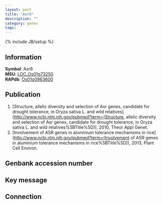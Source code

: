 ```yaml
---
layout: post
title: "Asr6"
description: ""
category: genes
tags: 
---
```

{% include JB/setup %}

## Information
__Symbol__: Asr6  
__MSU__: [LOC_Os01g73250](http://rice.plantbiology.msu.edu/cgi-bin/ORF_infopage.cgi?orf=LOC_Os01g73250)  
__RAPdb__: [Os01g0963600](http://rapdb.dna.affrc.go.jp/viewer/gbrowse_details/irgsp1?name=Os01g0963600)  

## Publication
1. [Structure, allelic diversity and selection of Asr genes, candidate for drought tolerance, in Oryza sativa L. and wild relatives](http://www.ncbi.nlm.nih.gov/pubmed?term=(Structure, allelic diversity and selection of Asr genes, candidate for drought tolerance, in Oryza sativa L. and wild relatives%5BTitle%5D)), 2010, Theor Appl Genet.
2. [Involvement of ASR genes in aluminium tolerance mechanisms in rice](http://www.ncbi.nlm.nih.gov/pubmed?term=(Involvement of ASR genes in aluminium tolerance mechanisms in rice%5BTitle%5D)), 2013, Plant Cell Environ.

## Genbank accession number

## Key message

## Connection


